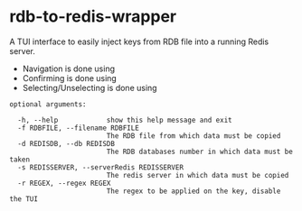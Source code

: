 # rdb-to-redis-wrapper

A TUI interface to easily inject keys from RDB file into a running Redis server.

- Navigation is done using <ARROWS>
- Confirming is done using <ENTER>
- Selecting/Unselecting is done using <SPACE>

```
optional arguments:

  -h, --help            show this help message and exit
  -f RDBFILE, --filename RDBFILE
                        The RDB file from which data must be copied
  -d REDISDB, --db REDISDB
                        The RDB databases number in which data must be taken
  -s REDISSERVER, --serverRedis REDISSERVER
                        The redis server in which data must be copied
  -r REGEX, --regex REGEX
                        The regex to be applied on the key, disable the TUI
```
